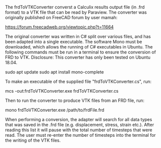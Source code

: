 The frdToVTKConverter converst a Calculix results output file (in .frd format) to a VTK file that can be read by Paraview. The converter was originally published on FreeCAD forum by user mamah:

https://forum.freecadweb.org/viewtopic.php?t=11664

The original converter was written in C# split over various files, and has been adapted into a single executable. The software Mono must be downloaded, which allows the running of C# executables in Ubuntu. The following commands must be run in a terminal to ensure the conversion of FRD to VTK. Disclosure: This converter has only been tested on Ubuntu 18.04.

sudo apt update
sudo apt install mono-complete

To make an executable of the supplied file "frdToVTKConverter.cs", run:

mcs -out:frdToVTKConverter.exe frdToVTKConverter.cs

Then to run the converter to produce VTK files from an FRD file, run:

mono frdToVTKConverter.exe /path/to/frdFile.frd

When performing a conversion, the adapter will search for all data types that was saved in the .frd file (e.g. displacement, stress, strain etc.). After reading this list it will pause with the total number of timesteps that were read. The user must re-enter the number of timesteps into the terminal for the writing of the VTK files.
